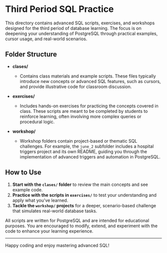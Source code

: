 # Third Period SQL Practice

This directory contains advanced SQL scripts, exercises, and workshops designed for the third period of database learning. The focus is on deepening your understanding of PostgreSQL through practical examples, cursor usage, and real-world scenarios.

## Folder Structure

- **clases/**
  - Contains class materials and example scripts. These files typically introduce new concepts or advanced SQL features, such as cursors, and provide illustrative code for classroom discussion.

- **exercises/**
  - Includes hands-on exercises for practicing the concepts covered in class. These scripts are meant to be completed by students to reinforce learning, often involving more complex queries or procedural logic.

- **workshop/**
  - Workshop folders contain project-based or thematic SQL challenges. For example, the `june_2` subfolder includes a hospital triggers project and its own README, guiding you through the implementation of advanced triggers and automation in PostgreSQL.

## How to Use

1. **Start with the `clases/` folder** to review the main concepts and see example code.
2. **Practice with the scripts in `exercises/`** to test your understanding and apply what you've learned.
3. **Tackle the `workshop/` projects** for a deeper, scenario-based challenge that simulates real-world database tasks.

All scripts are written for PostgreSQL and are intended for educational purposes. You are encouraged to modify, extend, and experiment with the code to enhance your learning experience.

---

Happy coding and enjoy mastering advanced SQL!